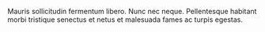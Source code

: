 Mauris sollicitudin fermentum libero. Nunc nec neque. Pellentesque habitant morbi tristique senectus et netus et malesuada fames ac turpis egestas.

